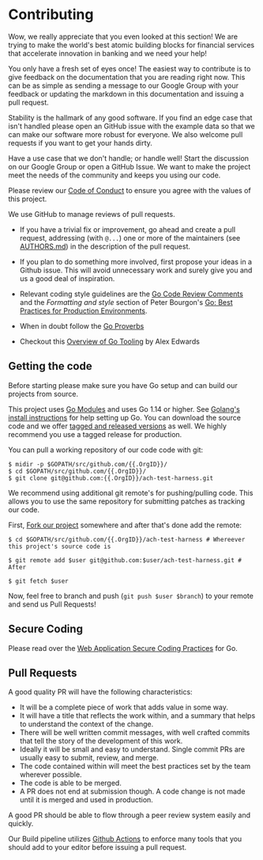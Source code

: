 <!-- generated-from:9dc1188606a39c74519691c1d6966c7917c5c40bc2d47240dbb3878841426d11 DO NOT REMOVE, DO UPDATE -->

# Contributing

Wow, we really appreciate that you even looked at this section! We are trying to make the world's best atomic building blocks for financial services that accelerate innovation in banking and we need your help!

You only have a fresh set of eyes once! The easiest way to contribute is to give feedback on the documentation that you are reading right now. This can be as simple as sending a message to our Google Group with your feedback or updating the markdown in this documentation and issuing a pull request.

Stability is the hallmark of any good software. If you find an edge case that isn't handled please open an GitHub issue with the example data so that we can make our software more robust for everyone. We also welcome pull requests if you want to get your hands dirty.

Have a use case that we don't handle; or handle well! Start the discussion on our Google Group or open a GitHub Issue. We want to make the project meet the needs of the community and keeps you using our code.

Please review our [Code of Conduct](https://github.com/{{.OrgID}}/ach/blob/master/CODE_OF_CONDUCT.md) to ensure you agree with the values of this project.

We use GitHub to manage reviews of pull requests.

* If you have a trivial fix or improvement, go ahead and create a pull request, addressing (with `@...`) one or more of the maintainers (see [AUTHORS.md](AUTHORS.md)) in the description of the pull request.

* If you plan to do something more involved, first propose your ideas in a Github issue. This will avoid unnecessary work and surely give you and us a good deal of inspiration.

* Relevant coding style guidelines are the [Go Code Review Comments](https://code.google.com/p/go-wiki/wiki/CodeReviewComments) and the _Formatting and style_ section of Peter Bourgon's [Go: Best Practices for Production Environments](http://peter.bourgon.org/go-in-production/#formatting-and-style).

* When in doubt follow the [Go Proverbs](https://go-proverbs.github.io/)

* Checkout this [Overview of Go Tooling](https://www.alexedwards.net/blog/an-overview-of-go-tooling) by Alex Edwards

## Getting the code

Before starting please make sure you have Go setup and can build our projects from source.

This project uses [Go Modules](https://github.com/golang/go/wiki/Modules) and uses Go 1.14 or higher. See [Golang's install instructions](https://golang.org/doc/install) for help setting up Go. You can download the source code and we offer [tagged and released versions](https://github.com/{{.OrgID}}/ach-test-harness/releases/latest) as well. We highly recommend you use a tagged release for production.

You can pull a working repository of our code code with git:

```
$ midir -p $GOPATH/src/github.com/{{.OrgID}}/
$ cd $GOPATH/src/github.com/{{.OrgID}}/
$ git clone git@github.com:{{.OrgID}}/ach-test-harness.git
```

We recommend using additional git remote's for pushing/pulling code. This allows you to use the same repository for submitting patches as tracking our code.

First, [Fork our project](https://github.com/{{.OrgID}}/ach-test-harness) somewhere and after that's done add the remote:

```
$ cd $GOPATH/src/github.com/{{.OrgID}}/ach-test-harness # Whereever this project's source code is

$ git remote add $user git@github.com:$user/ach-test-harness.git # After

$ git fetch $user
```

Now, feel free to branch and push (`git push $user $branch`) to your remote and send us Pull Requests!

## Secure Coding

Please read over the [Web Application Secure Coding Practices](https://github.com/OWASP/Go-SCP) for Go.

## Pull Requests

A good quality PR will have the following characteristics:

* It will be a complete piece of work that adds value in some way.
* It will have a title that reflects the work within, and a summary that helps to understand the context of the change.
* There will be well written commit messages, with well crafted commits that tell the story of the development of this work.
* Ideally it will be small and easy to understand. Single commit PRs are usually easy to submit, review, and merge.
* The code contained within will meet the best practices set by the team wherever possible.
* The code is able to be merged.
* A PR does not end at submission though. A code change is not made until it is merged and used in production.

A good PR should be able to flow through a peer review system easily and quickly.

Our Build pipeline utilizes [Github Actions](https://github.com/{{.OrgID}}/ach-test-harness/actions) to enforce many tools that you should add to your editor before issuing a pull request.
